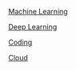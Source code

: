 [Machine Learning](https://github.com/yangshiteng/StatQuest-Study-Notes/blob/main/Notes/01Machine%20Learning.md)

[Deep Learning](https://github.com/yangshiteng/StatQuest-Study-Notes/blob/main/Notes/Deep%20Learning.md)

[Coding](https://github.com/yangshiteng/StatQuest-Study-Notes/blob/main/Notes/Coding.md)

[Cloud](https://github.com/yangshiteng/StatQuest-Study-Notes/blob/main/AWS/AWS.md)








